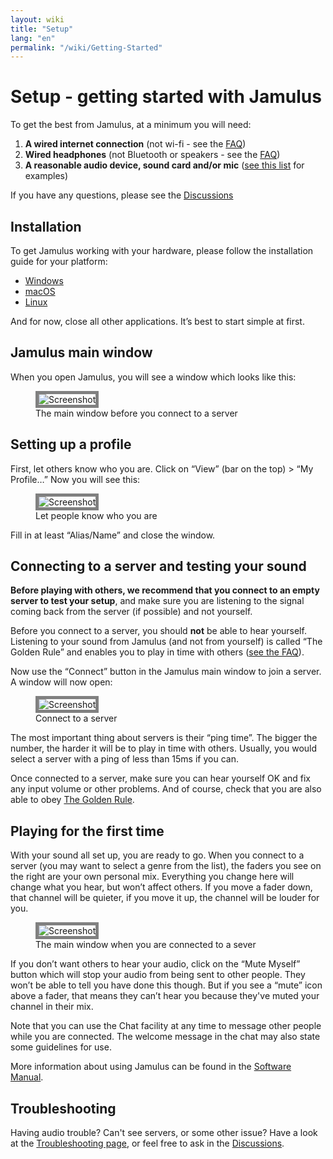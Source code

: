 ```yaml
---
layout: wiki
title: "Setup"
lang: "en"
permalink: "/wiki/Getting-Started"
---
```


# Setup - getting started with Jamulus

To get the best from Jamulus, at a minimum you will need:

1. **A wired internet connection** (not wi-fi - see the [FAQ](/wiki/FAQ#why-shouldnt-i-use-wireless-equipment))
1. **Wired headphones** (not Bluetooth or speakers - see the [FAQ](/wiki/FAQ#why-shouldnt-i-use-wireless-equipment))
1. **A reasonable audio device, sound card and/or mic** ([see this list](/kb/2021/01/05/Jamulus-Sound-Devices.html) for examples)

If you have any questions, please see the [Discussions](https://github.com/jamulussoftware/jamulus/discussions)

## Installation

To get Jamulus working with your hardware, please follow the installation guide for your platform:

* [Windows](/wiki/Installation-for-Windows)
* [macOS](/wiki/Installation-for-Macintosh)
* [Linux](/wiki/Installation-for-Linux)

And for now, close all other applications. It’s best to start simple at first.

## Jamulus main window

When you open Jamulus, you will see a window which looks like this:

<figure>
  <img src="{{site.url}}/assets/img/en-screenshots/main-screen-default.png" loading="lazy" alt="Screenshot" style="border: 5px solid grey;">
  <figcaption>The main window before you connect to a server</figcaption>
</figure>


## Setting up a profile

First, let others know who you are. Click on “View” (bar on the top) > “My Profile…” Now you will see this:

<figure>
  <img src="{{site.url}}/assets/img/en-screenshots/settings-profile.png" loading="lazy" alt="Screenshot" style="border: 5px solid grey;">
  <figcaption>Let people know who you are</figcaption>
</figure>


Fill in at least “Alias/Name” and close the window.

## Connecting to a server and testing your sound

**Before playing with others, we recommend that you connect to an empty server to test your setup**, and make sure you are listening to the signal coming back from the server (if possible) and not yourself.

Before you connect to a server, you should **not** be able to hear yourself.  Listening to your sound from Jamulus (and not from yourself) is called “The Golden Rule” and enables you to play in time with others ([see the FAQ](/wiki/FAQ#why-should-i-not-listen-to-my-own-signal)).

Now use the “Connect” button in the Jamulus main window to join a server. A window will now open:

<figure>
  <img src="{{site.url}}/assets/img/en-screenshots/connection-setup-window.png" loading="lazy" alt="Screenshot" style="border: 5px solid grey;">
  <figcaption>Connect to a server</figcaption>
</figure>

The most important thing about servers is their “ping time”. The bigger the number, the harder it will be to play in time with others. Usually, you would select a server with a ping of less than 15ms if you can.

Once connected to a server, make sure you can hear yourself OK and fix any input volume or other problems. And of course, check that you are also able to obey [The Golden Rule](/wiki/Client-Troubleshooting).

## Playing for the first time

With your sound all set up, you are ready to go. When you connect to a server (you may want to select a genre from the list), the faders you see on the right are your own personal mix. Everything you change here will change what you hear, but won’t affect others. If you move a fader down, that channel will be quieter, if you move it up, the channel will be louder for you.

<figure>
  <img src="{{site.url}}/assets/img/en-screenshots/main-screen-medium.png" loading="lazy" alt="Screenshot" style="border: 5px solid grey;">
  <figcaption>The main window when you are connected to a sever</figcaption>
</figure>

If you don’t want others to hear your audio, click on the “Mute Myself” button which will stop your audio from being sent to other people. They won’t be able to tell you have done this though. But if you see a “mute” icon above a fader, that means they can’t hear you because they've muted your channel in their mix.

Note that you can use the Chat facility at any time to message other people while you are connected. The welcome message in the chat may also state some guidelines for use.

More information about using Jamulus can be found in the [Software Manual](/wiki/Software-Manual).

## Troubleshooting

Having audio trouble? Can't see servers, or some other issue? Have a look at the [Troubleshooting page](/wiki/Client-Troubleshooting), or feel free to ask in the [Discussions](https://github.com/jamulussoftware/jamulus/discussions).
